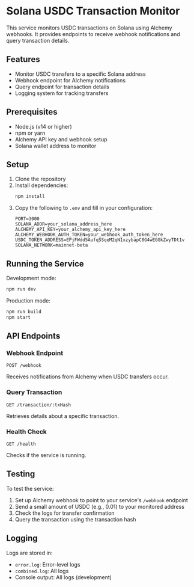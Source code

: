 # Solana USDC Transaction Monitor

This service monitors USDC transactions on Solana using Alchemy webhooks. It provides endpoints to receive webhook notifications and query transaction details.

## Features

- Monitor USDC transfers to a specific Solana address
- Webhook endpoint for Alchemy notifications
- Query endpoint for transaction details
- Logging system for tracking transfers

## Prerequisites

- Node.js (v14 or higher)
- npm or yarn
- Alchemy API key and webhook setup
- Solana wallet address to monitor

## Setup

1. Clone the repository
2. Install dependencies:
   ```bash
   npm install
   ```
3. Copy the following to `.env` and fill in your configuration:
   ```
   PORT=3000
   SOLANA_ADDR=your_solana_address_here
   ALCHEMY_API_KEY=your_alchemy_api_key_here
   ALCHEMY_WEBHOOK_AUTH_TOKEN=your_webhook_auth_token_here
   USDC_TOKEN_ADDRESS=EPjFWdd5AufqSSqeM2qN1xzybapC8G4wEGGkZwyTDt1v
   SOLANA_NETWORK=mainnet-beta
   ```

## Running the Service

Development mode:
```bash
npm run dev
```

Production mode:
```bash
npm run build
npm start
```

## API Endpoints

### Webhook Endpoint
```
POST /webhook
```
Receives notifications from Alchemy when USDC transfers occur.

### Query Transaction
```
GET /transaction/:txHash
```
Retrieves details about a specific transaction.

### Health Check
```
GET /health
```
Checks if the service is running.

## Testing

To test the service:

1. Set up Alchemy webhook to point to your service's `/webhook` endpoint
2. Send a small amount of USDC (e.g., 0.01) to your monitored address
3. Check the logs for transfer confirmation
4. Query the transaction using the transaction hash

## Logging

Logs are stored in:
- `error.log`: Error-level logs
- `combined.log`: All logs
- Console output: All logs (development) 